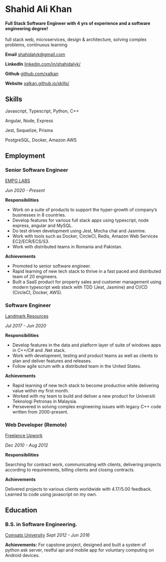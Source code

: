 ﻿# Shahid Ali Khan

#### Full Stack Software Engineer with 4 yrs of experience and a software engineering degree!

full stack web, microservices, design & architecture, solving complex problems, continuous learning

**Email** [shahidalyk@gmail.com](mailto:shahidalyk@gmail.com)

**LinkedIn** [linkedin.com/in/shahidalyk/](https://www.linkedin.com/in/shahidalyk/)

**Github** [github.com/xalkan](https://github.com/xalkan)

**Website** [xalkan.github.io/skills/](https://xalkan.github.io/skills/)

## Skills

Javascript, Typescript, Python, C++

Angular, Node, Express

Jest, Sequelize, Prisma

PostgreSQL, Docker, Amazon AWS

## Employment

### Senior Software Engineer

[EMPG LABS](https://www.crunchbase.com/organization/emerging-markets-property-group-empg)

_Jun 2020 - Present_

**Responsibilities**

- Work on a suite of products to support the hyper-growth of company’s businesses in 8 countries.
- Develop features for various full stack apps using typescript, node express, angular and MySQL.
- Do test driven development using Jest, Mocha chai and Jasmine.
- Work with tools such as Docker, CircleCI, Redis, Amazon Web Services EC2/ECR/ECS/S3.
- Work with distributed teams in Romania and Pakistan.

**Achievements**

- Promoted to senior software engineer.
- Rapid learning of new tech stack to thrive in a fast paced and
  distributed team of 20 engineers.
- Built a SaaS product for property sales and customer management using
  modern typescript web stack with TDD (Jest, Jasmine) and CI/CD
  (CircleCI, Docker, AWS).

### Software Engineer

[Landmark Resources](https://www.lmkr.com/company)

_Jul 2017 - Jun 2020_

**Responsibilities**

- Develop features in the data and platform layer of suite of windows
  apps in C++/C# and .Net stack.
- Work with development, testing and product teams as well as clients
  to plan and deliver features and releases.
- Follow agile scrum with a distributed team in the United States.

**Achievements**

- Rapid learning of new tech stack to become productive while
  delivering value within my first month.
- Worked with my team to build and deliver a new product for Universiti
  Teknologi Petronas in Malaysia.
- Persevered in solving complex engineering issues with legacy C++ code
  written from 2000-present.

### Web Developer (Remote)

[Freelance Upwork](https://www.upwork.com/o/profiles/users/~014b920ea92adfc695/)

_Dec 2010 - Aug 2012_

**Responsibilities**

Searching for contract work, communicating with clients, delivering projects according to requirements, billing clients and closing contracts.

**Achievements**

Delivered projects to various clients worldwide with 4.17/5.00 feedback. Learned to code using javascript on my own.

## Education

### B.S. in Software Engineering.

[Comsats University](https://www.timeshighereducation.com/world-university-rankings/comsats-university-islamabad)
_Sept 2012 - Jun 2016_

**Achievements:** For capstone project, designed and built a system of python ask server, restful api and mobile app for voluntary computing on Android devices.
